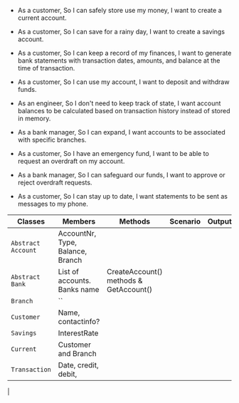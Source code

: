 - As a customer,
So I can safely store use my money,
I want to create a current account.

- As a customer,
So I can save for a rainy day,
I want to create a savings account.

- As a customer,
So I can keep a record of my finances,
I want to generate bank statements with transaction dates, amounts, and balance at the time of transaction.

- As a customer,
So I can use my account,
I want to deposit and withdraw funds.

- As an engineer,
So I don't need to keep track of state,
I want account balances to be calculated based on transaction history instead of stored in memory.

- As a bank manager,
So I can expand,
I want accounts to be associated with specific branches.

- As a customer,
So I have an emergency fund,
I want to be able to request an overdraft on my account.

- As a bank manager,
So I can safeguard our funds,
I want to approve or reject overdraft requests.

- As a customer,
So I can stay up to date,
I want statements to be sent as messages to my phone.



| Classes                  | Members                                                | Methods                           | Scenario                                                     | Outputs |
|--------------------------|--------------------------------------------------------|-----------------------------------|--------------------------------------------------------------|---------|
| `Abstract Account`       | AccountNr, Type, Balance, Branch                       |                                   |                                             |         |
| `Abstract Bank`          |  List of accounts. Banks name                          |  CreateAccount() methods & GetAccount()|                                                              |     |
| `Branch`                 | ``                                        |                                   |                                                              |         | 
| `Customer`               | Name, contactinfo?                                     |                          |                                                                       |         |
| `Savings`                | InterestRate                                           |                                   |                                                              |         |
| `Current`                | Customer and Branch                                    |                                   |                                                              |         |
| `Transaction`            | Date, credit, debit,                           |                                   |               | |
|        